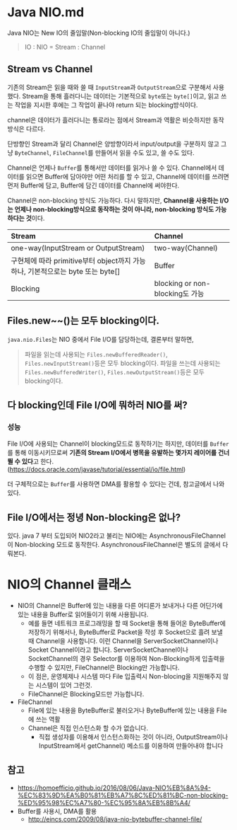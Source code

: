 # Java NIO.md

Java NIO는 New IO의 줄임말(Non-blocking IO의 줄임말이 아니다.)

> IO : NIO = Stream : Channel

## Stream vs Channel

기존의 Stream은 읽을 때와 쓸 때 `InputStream`과 `OutputStream`으로 구분해서 사용했다. Stream을 통해 흘러다니는 데이터는 기본적으로 `byte`또는 `byte[]`이고, 읽고 쓰는 작업을 지시한 후에는 그 작업이 끝나야 return 되는 blocking방식이다.


channel은 데이터가 흘러다니는 통로라는 점에서 Stream과 역활은 비슷하지만 동작 방식은 다르다.


단방향인 Stream과 달리 Channel은 양방향이라서 input/output을 구분하지 않고 그냥 `ByteChannel`, `FileChannel`를 만들어서 읽을 수도 있고, 쓸 수도 있다.


Channel은 언제나 `Buffer`를 통해서만 데이터를 읽거나 쓸 수 있다. Channel에서 데이터를 읽으면 Buffer에 담아야만 어떤 처리를 할 수 있고, Channel에 데이터를 쓰려면 먼저 Buffer에 담고, Buffer에 담긴 데이터를 Channel에 써야한다.


Channel은 non-blocking 방식도 가능하다. 다시 말하지만, **Channel을 사용하는 I/O는 언제나 non-blocking방식으로 동작하는 것이 아니라, non-blocking 방식도 가능하다는 것**이다.


| Stream | Channel |
|:---|:---|
| one-way(InputStream or OutputStream) | two-way(Channel) |
| 구현체에 따라 primitive부터 object까지 가능하나, 기본적으로는 byte 또는 byte[] | Buffer |
| Blocking | blocking or non-blocking도 가능 |

## Files.new~~()는 모두 blocking이다.

`java.nio.Files`는 NIO 중에서 File I/O를 담당하는데, 결론부터 말하면,

> 파일을 읽는데 사용되는 `Files.newBufferedReader()`, `Files.newInputStream()`등은 모두 blocking이다.
> 파일을 쓰는데 사용되는 `Files.newBufferedWriter()`, `Files.newOutputStream()`등은 모두 blocking이다.

## 다 blocking인데 File I/O에 뭐하러 NIO를 써?

### 성능

File I/O에 사용되는 Channel이 blocking모드로 동작하기는 하지만, 데이터를 `Buffer`를 통해 이동시키므로써 **기존의 Stream I/O에서 병목을 유발하는 몇가지 레이어를 건너뛸 수 있다**고 한다. (https://docs.oracle.com/javase/tutorial/essential/io/file.html)

더 구체적으로는 `Buffer`를 사용하면 DMA를 활용할 수 있다는 건데, 참고글에서 나와있다.

## File I/O에서는 정녕 Non-blocking은 없나?

있다. java 7 부터 도입되어 NIO2라고 불리는 NIO에는 AsynchronousFileChannel이 Non-blocking 모드로 동작한다. AsynchronousFileChannel은 별도의 글에서 다뤄본다.

# NIO의 Channel 클래스

* NIO의 Channel은 Buffer에 있는 내용을 다른 어디론가 보내거나 다른 어딘가에 있는 내용을 Buffer로 읽어들이기 위해 사용됩니다.
  * 예를 들면 네트워크 프로그래밍을 할 때 Socket을 통해 들어온 ByteBuffer에 저장하기 위해서나, ByteBuffer로 Packet을 작성 후 Socket으로 흘려 보낼 때 Channel을 사용합니다. 이런 Channel을 ServerSocketChannel이나 Socket Channel이라고 합니다. ServerSocketChannel이나 SocketChannel의 경우 Selector를 이용하여 Non-Blocking하게 입출력을 수행할 수 있지만, FileChannel은 Blocking만 가능합니다.
  * 이 점은, 운영체제나 시스템 마다 File 입출력시 Non-blocing을 지원해주지 않는 시스템이 있어 그런것.
  * FileChannel은 Blocking모드만 가능합니다.
* FileChannel
  * File에 있는 내용을 ByteBuffer로 불러오거나 ByteBuffer에 있는 내용을 File에 쓰는 역활
  * Channel은 직접 인스턴스화 할 수가 없습니다.
    * 직접 생성자를 이용해서 인스턴스화하는 것이 아니라, OutputStream이나 InputStream에서 getChannel() 메소드를 이용하여 만들어내야 합니다

## 참고
* https://homoefficio.github.io/2016/08/06/Java-NIO%EB%8A%94-%EC%83%9D%EA%B0%81%EB%A7%8C%ED%81%BC-non-blocking-%ED%95%98%EC%A7%80-%EC%95%8A%EB%8B%A4/
* Buffer를 사용시, DMA를 활용
  * http://eincs.com/2009/08/java-nio-bytebuffer-channel-file/
